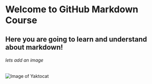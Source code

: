 # Welcome to GitHub Markdown Course
## Here you are going to learn and understand about markdown!
###### lets add an image
![Image of Yaktocat](https://octodex.github.com/images/yaktocat.png)
